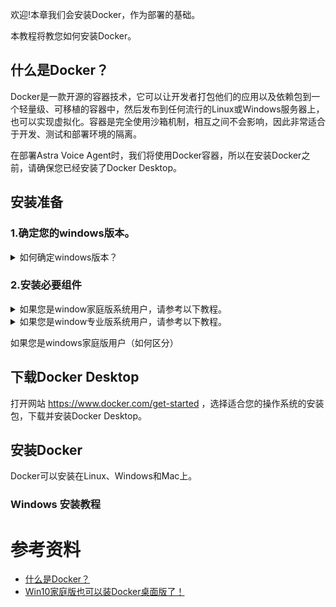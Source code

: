 欢迎!本章我们会安装Docker，作为部署的基础。

本教程将教您如何安装Docker。

## 什么是Docker？  
Docker是一款开源的容器技术，它可以让开发者打包他们的应用以及依赖包到一个轻量级、可移植的容器中，然后发布到任何流行的Linux或Windows服务器上，也可以实现虚拟化。容器是完全使用沙箱机制，相互之间不会影响，因此非常适合于开发、测试和部署环境的隔离。

在部署Astra Voice Agent时，我们将使用Docker容器，所以在安装Docker之前，请确保您已经安装了Docker Desktop。

## 安装准备
### 1.确定您的windows版本。
<details>
<summary>如何确定windows版本？</summary>
Windows 徽标键 + R，并在“打开”框中键入“winver”，然后选择“确定”。
如果您是windows专业版用户，则会显示“Windows 专业版”；如果您是windows家庭版用户，则会显示“Windows 家庭版”。
</details>

### 2.安装必要组件
<details>
<summary>如果您是window家庭版系统用户，请参考以下教程。</summary>

##### a.开启虚拟化
首先，您需要开启虚拟化功能。

检查是否已经开启虚拟化：
右键桌面底部的任务栏，单击任务管理器，在如下位置查看虚拟化是否开启：
![1-1.png](pictures%2F1-1.png)

如未开启，参考教程开启：https://www.omicsclass.com/article/367。

##### b.开启Hyper-V
注意！开启hyper-v可能会和虚拟机相关软件冲突！请提前确认！

由于win10家庭版没有Hyper-V选项，需要用如下方法设置：

打开此链接
</details>

<details>
<summary>如果您是window专业版系统用户，请参考以下教程。</summary>

</details>





如果您是windows家庭版用户（如何区分）
## 下载Docker Desktop
打开网站 https://www.docker.com/get-started ，选择适合您的操作系统的安装包，下载并安装Docker Desktop。

## 安装Docker  
Docker可以安装在Linux、Windows和Mac上。

### Windows 安装教程

# 参考资料
- [什么是Docker？](https://www.docker.com/resources/what-is-docker)
- [Win10家庭版也可以装Docker桌面版了！](https://www.omicsclass.com/article/1243)